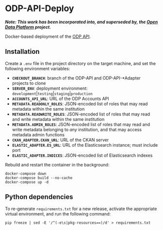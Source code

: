 # ODP-API-Deploy

***Note: This work has been incorporated into, and superseded by, the [Open Data Platform](https://github.com/SAEONData/Open-Data-Platform) project.***

Docker-based deployment of the [ODP API](https://github.com/SAEONData/ODP-API).

## Installation

Create a `.env` file in the project directory on the target machine, and set the following environment variables:

- **`CHECKOUT_BRANCH`**: branch of the ODP-API and ODP-API-*Adapter projects to clone
- **`SERVER_ENV`**: deployment environment: `development`|`testing`|`staging`|`production`
- **`ACCOUNTS_API_URL`**: URL of the ODP Accounts API
- **`METADATA.READONLY_ROLES`**: JSON-encoded list of roles that may read metadata within the same institution
- **`METADATA.READWRITE_ROLES`**: JSON-encoded list of roles that may read and write metadata within the same institution
- **`METADATA.ADMIN_ROLES`**: JSON-encoded list of roles that may read and write metadata belonging to _any_ institution,
and that may access metadata admin functions
- **`CKAN_ADAPTER.CKAN_URL`**: URL of the CKAN server
- **`ELASTIC_ADAPTER.ES_URL`**: URL of the Elasticsearch instance; must include port
- **`ELASTIC_ADAPTER.INDICES`**: JSON-encoded list of Elasticsearch indexes

Rebuild and restart the container in the background:

    docker-compose down
    docker-compose build --no-cache
    docker-compose up -d

## Python dependencies

To re-generate `requirements.txt` for a new release, activate the appropriate
virtual environment, and run the following command:

    pip freeze | sed -E '/^(-e\s|pkg-resources==)/d' > requirements.txt
